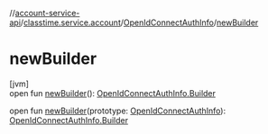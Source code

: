 //[account-service-api](../../../index.md)/[classtime.service.account](../index.md)/[OpenIdConnectAuthInfo](index.md)/[newBuilder](new-builder.md)

# newBuilder

[jvm]\
open fun [newBuilder](new-builder.md)(): [OpenIdConnectAuthInfo.Builder](-builder/index.md)

open fun [newBuilder](new-builder.md)(prototype: [OpenIdConnectAuthInfo](index.md)): [OpenIdConnectAuthInfo.Builder](-builder/index.md)
